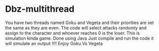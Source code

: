 # Dbz-multithread
You have two threads named Goku and Vegeta and their priorities are set the same  as they are even. The code will select attacks randomly and assign to the character and whoever reaches 0 is the loser. This is simulation kinda game. Done using Java
Just compile and run the code it will simulate an output !!!!
Enjoy Goku Vs Vegeta
